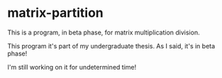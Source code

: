 # matrix-partition
This is a program, in beta phase, for matrix multiplication division. 

This program it's part of my undergraduate thesis. As I said, it's in beta phase!

I'm still working on it for undetermined time!

